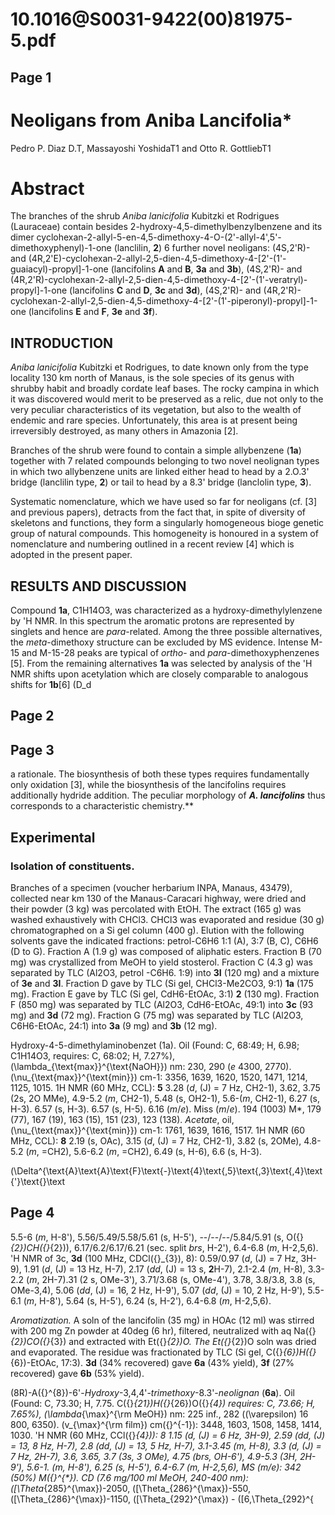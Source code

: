 # 10.1016@S0031-9422(00)81975-5.pdf

## Page 1



# Neoligans from Aniba Lancifolia*

Pedro P. Diaz D.T, Massayoshi YoshidaT1 and Otto R. GottliebT1

# Abstract

The branches of the shrub _Aniba lanicifolia_ Kubitzki et Rodrigues (Lauraceae) contain besides 2-hydroxy-4,5-dimethylbenzylbenzene and its dimer cyclohexan-2-allyl-5-en-4,5-dimethoxy-4-O-(2'-allyl-4',5'-dimethoxyphenyl)-1-one (lanclilin, **2**) 6 further novel neoligans: (4S,2'R)- and (4R,2'E)-cyclohexan-2-allyl-2,5-dien-4,5-dimethoxy-4-[2'-(1'-guaiacyl)-propyl]-1-one (lancifolins **A** and **B**, **3a** and **3b**), (4S,2'R)- and (4R,2'R)-cyclohexan-2-allyl-2,5-dien-4,5-dimethoxy-4-[2'-(1'-veratryl)-propyl]-1-one (lancifolins **C** and **D**, **3c** and **3d**), (4S,2'R)- and (4R,2'R)-cyclohexan-2-allyl-2,5-dien-4,5-dimethoxy-4-[2'-(1'-piperonyl)-propyl]-1-one (lancifolins **E** and **F**, **3e** and **3f**).

## INTRODUCTION

_Aniba lanicifolia_ Kubitzki et Rodrigues, to date known only from the type locality 130 km north of Manaus, is the sole species of its genus with shrubby habit and broadly cordate leaf bases. The rocky campina in which it was discovered would merit to be preserved as a relic, due not only to the very peculiar characteristics of its vegetation, but also to the wealth of endemic and rare species. Unfortunately, this area is at present being irreversibly destroyed, as many others in Amazonia [2].

Branches of the shrub were found to contain a simple allybenzene (**1a**) together with 7 related compounds belonging to two novel neolignan types in which two allybenzene units are linked either head to head by a 2.O.3' bridge (lanclilin type, **2**) or tail to head by a 8.3' bridge (lanclolin type, **3**).

Systematic nomenclature, which we have used so far for neoligans (cf. [3] and previous papers), detracts from the fact that, in spite of diversity of skeletons and functions, they form a singularly homogeneous bioge genetic group of natural compounds. This homogeneity is honoured in a system of nomenclature and numbering outlined in a recent review [4] which is adopted in the present paper.

## RESULTS AND DISCUSSION

Compound **1a**, C1H14O3, was characterized as a hydroxy-dimethylylenzene by 'H NMR. In this spectrum the aromatic protons are represented by singlets and hence are _para_-related. Among the three possible alternatives, the _meta_-dimethoxy structure can be excluded by MS evidence. Intense M-15 and M-15-28 peaks are typical of _ortho_- and _para_-dimethoxyphenzenes [5]. From the remaining alternatives **1a** was selected by analysis of the 'H NMR shifts upon acetylation which are closely comparable to analogous shifts for **1b**[6] (D_d

## Page 2



## Page 3

a rationale. The biosynthesis of both these types requires fundamentally only oxidation [3], while the biosynthesis of the lancifolins requires additionally hydride addition. The peculiar morphology of **_A. lancifolins_** thus corresponds to a characteristic chemistry.**

## Experimental

### Isolation of constituents.

Branches of a specimen (voucher herbarium INPA, Manaus, 43479), collected near km 130 of the Manaus-Caracari highway, were dried and their powder (3 kg) was percolated with EtOH. The extract (165 g) was washed exhaustively with CHCl3. CHCl3 was evaporated and residue (30 g) chromatographed on a Si gel column (400 g). Elution with the following solvents gave the indicated fractions: petrol-C6H6 1:1 (A), 3:7 (B, C), C6H6 (D to G). Fraction A (1.9 g) was composed of aliphatic esters. Fraction B (70 mg) was crystallized from MeOH to yield stosterol. Fraction C (4.3 g) was separated by TLC (Al2O3, petrol -C6H6. 1:9) into **3I** (120 mg) and a mixture of **3e** and **3I**. Fraction D gave by TLC (Si gel, CHCl3-Me2CO3, 9:1) **1a** (175 mg). Fraction E gave by TLC (Si gel, CdH6-EtOAc, 3:1) **2** (130 mg). Fraction F (850 mg) was separated by TLC (Al2O3, CdH6-EtOAc, 49:1) into **3c** (93 mg) and **3d** (72 mg). Fraction G (75 mg) was separated by TLC (Al2O3, C6H6-EtOAc, 24:1) into **3a** (9 mg) and **3b** (12 mg).

Hydroxy-4-5-dimethylaminobenzet (1a). Oil (Found: C, 68:49; H, 6.98; C1H14O3, requires: C, 68:02; H, 7.27%), \(\lambda_{\text{max}}^{\text{NaOH}}\) nm: 230, 290 (_e_ 4300, 2770). \(\nu_{\text{max}}^{\text{min}}\) cm-1: 3356, 1639, 1620, 1520, 1471, 1214, 1125, 1015. 1H NMR (60 MHz, CCL): **5** 3.28 (_d_, \(J\) = 7 Hz, CH2-1), 3.62, 3.75 (2s, 2O MMe), 4.9-5.2 (_m_, CH2-1), 5.48 (s, OH2-1), 5.6-(_m_, CH2-1), 6.27 (s, H-3). 6.57 (s, H-3). 6.57 (s, H-5). 6.16 (_m_/_e_). Miss (_m_/_e_). 194 (1003) M*, 179 (77), 167 (19), 163 (15), 151 (23), 123 (138). _Acetate_, oil, \(\nu_{\text{max}}^{\text{min}}\) cm-1: 1761, 1639, 1616, 1517. 1H NMR (60 MHz, CCL): **8** 2.19 (s, OAc), 3.15 (_d_, \(J\) = 7 Hz, CH2-1), 3.82 (s, 2OMe), 4.8-5.2 (_m_, =CH2), 5.6-6.2 (_m_, =CH2), 6.49 (s, H-6), 6.6 (s, H-3).

(\Delta^{\text{A}\text{A}\text{F}\text{-}\text{4}\text{,5}\text{,3}\text{,4}\text{'}\text{}\text

## Page 4

5.5-6 (_m_, H-8'), 5.56/5.49/5.58/5.61 (s, H-5'), --/--/--/5.84/5.91 (s, O\({}_{2}\)CH\({}_{2}\)), 6.17/6.2/6.17/6.21 (sec. split _brs_, H-2'), 6.4-6.8 (_m_, H-2,5,6). 'H NMR of 3c, **3d** (100 MHz, CDCl\({}_{3}\), 8): 0.59/0.97 (_d_, \(J\) = 7 Hz, 3H-9), 1.91 (_d_, \(J\) = 13 Hz, H-7), 2.17 (_dd_, \(J\) = 13 s, **2**H-7), 2.1-2.4 (_m_, H-8), 3.3-2.2 (_m_, 2H-7).31 (2 s, OMe-3'), 3.71/3.68 (s, OMe-4'), 3.78, 3.8/3.8, 3.8 (s, OMe-3,4), 5.06 (_dd_, \(J\) = 16, 2 Hz, H-9'), 5.07 (_dd_, \(J\) = 10, 2 Hz, H-9'), 5.5-6.1 (_m_, H-8'), 5.64 (s, H-5'), 6.24 (s, H-2'), 6.4-6.8 (_m_, H-2,5,6).

_Aromatization._ A soln of the lancifolin (35 mg) in HOAc (12 ml) was stirred with 200 mg Zn powder at 40deg (6 hr), filtered, neutralized with aq Na\({}_{2}\)CO\({}_{3}\) and extracted with Et\({}_{2}\)O. The Et\({}_{2}\)O soln was dried and evaporated. The residue was fractionated by TLC (Si gel, C\({}_{6}\)H\({}_{6}\)-EtOAc, 17:3). **3d** (34% recovered) gave **6a** (43% yield), **3f** (27% recovered) gave **6b** (53% yield).

(8R)-A\({}^{8}\)-6'-_Hydroxy_-3,4,4'-_trimethoxy_-8.3'-_neolignan_ (**6a**). Oil (Found: C, 73.30; H, 7.75. C\({}_{21}\)H\({}_{26}\)O\({}_{4}\) requires: C, 73.66; H, 7.65%), \(\lambda_{\max}^{\rm MeOH}\) nm: 225 inf., 282 (\(\varepsilon\) 16 800, 6350). \(v_{\max}^{\rm film}\) cm\({}^{-1}\): 3448, 1603, 1508, 1458, 1414, 1030. 'H NMR (60 MHz, CCl\({}_{4}\)): 8 1.15 (_d_, \(J\) = 6 Hz, 3H-9), 2.59 (_dd_, \(J\) = 13, 8 Hz, H-7), 2.8 (_dd_, \(J\) = 13, 5 Hz, H-7), 3.1-3.45 (_m_, H-8), 3.3 (_d_, \(J\) = 7 Hz, 2H-7), 3.6, 3.65, 3.7 (3s, 3 OMe), 4.75 (_brs_, OH-6'), 4.9-5.3 (_3H_, 2H-9'), 5.6-1. (_m_, H-8'), 6.25 (s, H-5'), 6.4-6.7 (_m_, H-2,5,6), MS (_m/e_): 342 (50%) M\({}^{*}\). CD (7.6 mg/100 ml MeOH, 240-400 nm): \([\Theta_{285}^{\max}\)-2050, \([\Theta_{286}^{\max}\)-550, \([\Theta_{286}^{\max}\)-1150, \([\Theta_{292}^{\max}\) - \([6,\Theta_{292}^{

